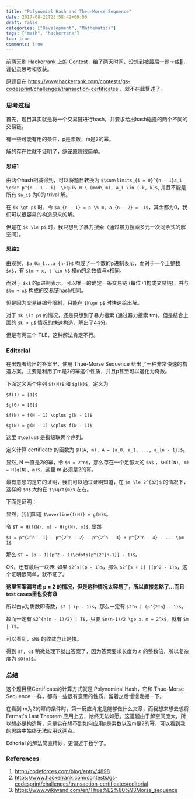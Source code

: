 ```yaml
---
title: "Polynomial Hash and Theu-Morse Sequence"
date: 2017-08-21T23:58:42+08:00
draft: false
categories: ["Development", "Mathematics"]
tags: ["math", "hackerrank"]
toc: true
comments: true
---
```


前两天刷 Hackerrank 上的 [Contest](https://www.hackerrank.com/contests/gs-codesprint/challenges)，给了两天时间，没想到被最后一题卡成🐶，谨记录思考和收获。

原题目在 https://www.hackerrank.com/contests/gs-codesprint/challenges/transaction-certificates ，就不在此赘述了。

<!--more-->

### 思考过程

首先，题目其实就是将一个交易链进行hash，并要求给出hash碰撞的两个不同的交易链。

有一些可能有用的条件，p是素数，m是2的幂。

解的存在性就不证明了，鸽笼原理很简单。

#### 思路1

由两个hash相减得到，可以将题目转换为 `$\sum\limits_{i = 0}^{n - 1}a_i \cdot p^{n - 1 - i}  \equiv 0 \ (mod\ m), a_i \in (-k, k)$`, 并且不能是所有 `$a_i$` 为0的 trival 解。

在 `$k \gt p$` 时，令 `$a_{n - 1} = p \% m, a_{n - 2} = -1$`，其余都为0，我们可以很容易的构造原来的解。

但是在 `$k \le p$` 时，我只想到了暴力搜索（通过暴力搜索多元一次同余式的解空间）。


#### 思路2

由观察，`$a_0a_1...a_{n-1}$` 构成了一个数的p进制表示，而对于一个正整数`$x$`，有 `$tm + x, t \in N$` 模m的余数值与x相同。

而对于 `$x$` 的p进制表示，可以唯一的确定一条交易链 (每位+1构成交易链)，并与 `$tm + x$` 构成的交易链hash相同。

但是因为交易链编号限制，只能在 `$k\ge p$` 时快速给出解。

对于 `$k \lt p$` 的情况，还是只想到了暴力搜索 (通过暴力搜索 tm)，但是结合上面的 `$k > p$` 情况的快速构造，解出了44分。

但是有两三个 TLE，这种解法肯定不行。


### Editorial

在出题者给出的答案里，使用 Thue-Morse Sequence 给出了一种非常快速的构造方案，主要是利用了m是2的幂这个性质，并且p甚至可以退化为奇数。

下面定义两个序列 `$f(N)$` 和 `$g(N)$`，定义为

`$f(1) = [1]$`

`$g(0) = [0]$`

`$f(N) = f(N - 1) \oplus g(N - 1)$`

`$g(N) = g(N - 1) \oplus f(N - 1)$`

这里 `$\oplus$` 是指级联两个序列。

定义计算 certificate 的函数为 `$H(A, m), A = [a_0, a_1, ..., a_{n - 1}]$`。

显然, N 一直是2的幂，令 `$N = 2^n$`，那么存在一个足够大的 `$N$` ，`$H(f(N), m) = H(g(N), m)$`，这里 m 必须是2的幂。

最有意思的是它的证明，我们可以通过证明知道，在 `$m \le 2^{32}$` 的情况下，这样的 `$N$` 大约在 `$\sqrt{m}$` 左右。

下面是证明：

显然，我们知道 `$\overline{f(N)} = g(N)$`。

令 `$T = H(f(N), m) - H(g(N), m)$`, 显然

`$T = p^{2^n - 1} - p^{2^n - 2} - p^{2^n - 3} + p^{2^n - 4} - ... \pm 1$`

那么 `$T = (p - 1)(p^2 - 1)\cdots(p^{2^{n-1}} - 1)$`。

OK，还有最后一块砖: 如果 `$2^s|(p - 1)$`，那么 `$2^{s + 1} |(p^2 - 1)$`，这个证明很简单，就不证了。

**这里答案漏考虑 p = 2 的情况，但是这种情况太容易了，所以直接忽略了...而且test cases里也没有😅**

所以由p为质数即奇数，`$2 | (p - 1)$`，那么一定有 `$2^n | (p^{2^n} - 1)$`。

故而一定有 `$2^{n(n - 1)/2} | T$`，只要 `$n(n-1)/2 \ge x，m = 2^x$`，就有 `$m | T$`。

可以看到，`$N$` 的收敛岂止是快。

得到 `$f, g$` 稍微处理下就出答案了，因为答案要求长度为 $n$ 的整数倍，所以复杂度为 `$O(n)$`。

### 总结

这个题目里Certificate的计算方式就是 Polynominal Hash，它和 Thue-Morse Sequence 一样，都有一些很有意思的性质，留着之后慢慢发掘一下。

在看到 m为2的幂的条件时，第一反应肯定是能够做什么文章，而我想来想去想将 Fermat's Last Theorem 应用上去，始终无法如愿。这道题由于解空间庞大，所以想必是构造解，只是实在想不到如何应用p是素数以及m是2的幂，可以看到我的思路中始终无法应用这两点。

Editorial 的解法简直精妙，更偏近于数学了。

### References

1. http://codeforces.com/blog/entry/4898
2. https://www.hackerrank.com/contests/gs-codesprint/challenges/transaction-certificates/editorial
3. https://www.wikiwand.com/en/Thue%E2%80%93Morse_sequence


